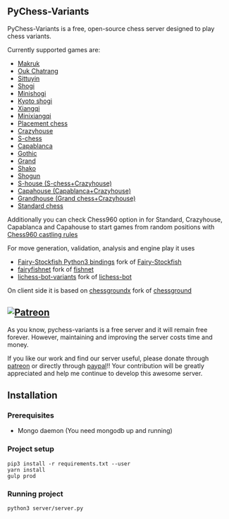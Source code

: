 ## PyChess-Variants

PyChess-Variants is a free, open-source chess server designed to play chess variants.

Currently supported games are:

- [Makruk](https://www.pychess.org/variant/makruk)
- [Ouk Chatrang](https://www.pychess.org/variant/cambodian)
- [Sittuyin](https://www.pychess.org/variant/sittuyin)
- [Shogi](https://www.pychess.org/variant/shogi)
- [Minishogi](https://www.pychess.org/variant/minishogi)
- [Kyoto shogi](https://www.pychess.org/variant/kyotoshogi)
- [Xiangqi](https://www.pychess.org/variant/xiangqi)
- [Minixiangqi](https://www.pychess.org/variant/minixiangqi)
- [Placement chess](https://www.pychess.org/variant/placement)
- [Crazyhouse](https://www.pychess.org/variant/crazyhouse)
- [S-chess](https://www.pychess.org/variant/seirawan)
- [Capablanca](https://www.pychess.org/variant/capablanca)
- [Gothic](https://www.pychess.org/variant/gothic)
- [Grand](https://www.pychess.org/variant/grand)
- [Shako](https://www.pychess.org/variant/shako)
- [Shogun](https://www.pychess.org/variant/shogun)
- [S-house (S-chess+Crazyhouse)](https://www.pychess.org/variant/shouse)
- [Capahouse (Capablanca+Crazyhouse)](https://www.pychess.org/variant/capahouse)
- [Grandhouse (Grand chess+Crazyhouse)](https://www.pychess.org/variant/grandhouse)
- [Standard chess](https://www.pychess.org/variant/chess)

Additionally you can check Chess960 option in for Standard, Crazyhouse, Capablanca and Capahouse to start games from random positions with 
[Chess960 castling rules](https://en.wikipedia.org/wiki/Chess960#Castling_rules)

For move generation, validation, analysis and engine play it uses
- [Fairy-Stockfish Python3 bindings](https://github.com/gbtami/Fairy-Stockfish) fork of [Fairy-Stockfish](https://github.com/ianfab/Fairy-Stockfish)
- [fairyfishnet](https://github.com/gbtami/fairyfishnet) fork of [fishnet](https://github.com/niklasf/fishnet)
- [lichess-bot-variants](https://github.com/gbtami/lichess-bot-variants) fork of [lichess-bot](https://github.com/careless25/lichess-bot)

On client side it is based on
[chessgroundx](https://github.com/gbtami/chessgroundx) fork of [chessground](https://github.com/ornicar/chessground)

## [![Patreon](https://c5.patreon.com/external/logo/become_a_patron_button.png)](https://www.patreon.com/bePatron?u=29103205)

As you know, pychess-variants is a free server and it will remain free forever. However, maintaining and improving the server costs time and money.

If you like our work and find our server useful, please donate through [patreon](https://www.patreon.com/pychess) or directly through [paypal](https://www.paypal.me/gbtami)!!
Your contribution will be greatly appreciated and help me continue to develop this awesome server.

## Installation

### Prerequisites
* Mongo daemon (You need mongodb up and running)


### Project setup
```
pip3 install -r requirements.txt --user
yarn install
gulp prod
```

### Running project
```
python3 server/server.py
```

